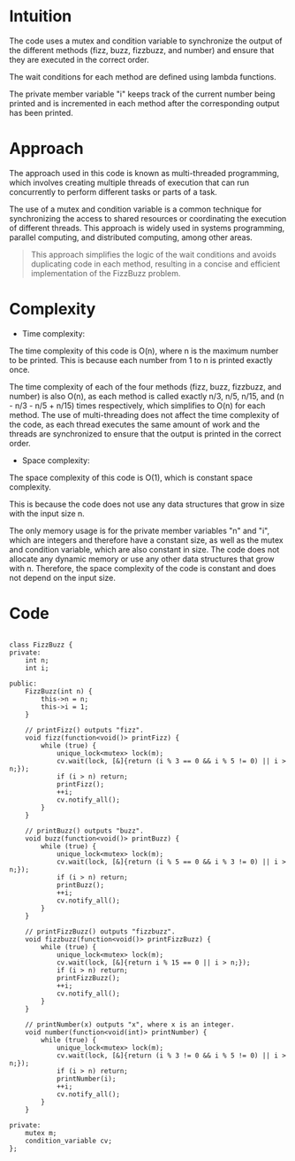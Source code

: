 # Intuition
<!-- Describe your first thoughts on how to solve this problem. -->
The code uses a mutex and condition variable to synchronize the output of the different methods (fizz, buzz, fizzbuzz, and number) and ensure that they are executed in the correct order. 

The wait conditions for each method are defined using lambda functions. 

The private member variable "i" keeps track of the current number being printed and is incremented in each method after the corresponding output has been printed. 


# Approach
<!-- Describe your approach to solving the problem. -->
The approach used in this code is known as multi-threaded programming, which involves creating multiple threads of execution that can run concurrently to perform different tasks or parts of a task. 

The use of a mutex and condition variable is a common technique for synchronizing the access to shared resources or coordinating the execution of different threads. This approach is widely used in systems programming, parallel computing, and distributed computing, among other areas.
> This approach simplifies the logic of the wait conditions and avoids duplicating code in each method, resulting in a concise and efficient implementation of the FizzBuzz problem.


# Complexity
- Time complexity:
<!-- Add your time complexity here, e.g. $$O(n)$$ -->
The time complexity of this code is O(n), where n is the maximum number to be printed. This is because each number from 1 to n is printed exactly once. 

The time complexity of each of the four methods (fizz, buzz, fizzbuzz, and number) is also O(n), as each method is called exactly n/3, n/5, n/15, and (n - n/3 - n/5 + n/15) times respectively, which simplifies to O(n) for each method. The use of multi-threading does not affect the time complexity of the code, as each thread executes the same amount of work and the threads are synchronized to ensure that the output is printed in the correct order.

- Space complexity:
<!-- Add your space complexity here, e.g. $$O(n)$$ -->
The space complexity of this code is O(1), which is constant space complexity. 

This is because the code does not use any data structures that grow in size with the input size n. 

The only memory usage is for the private member variables "n" and "i", which are integers and therefore have a constant size, as well as the mutex and condition variable, which are also constant in size. The code does not allocate any dynamic memory or use any other data structures that grow with n. Therefore, the space complexity of the code is constant and does not depend on the input size.

# Code
```

class FizzBuzz {
private:
    int n;
    int i;

public:
    FizzBuzz(int n) {
        this->n = n;
        this->i = 1;
    }

    // printFizz() outputs "fizz".
    void fizz(function<void()> printFizz) {
        while (true) {
            unique_lock<mutex> lock(m);
            cv.wait(lock, [&]{return (i % 3 == 0 && i % 5 != 0) || i > n;});
            if (i > n) return;
            printFizz();
            ++i;
            cv.notify_all();
        }
    }

    // printBuzz() outputs "buzz".
    void buzz(function<void()> printBuzz) {
        while (true) {
            unique_lock<mutex> lock(m);
            cv.wait(lock, [&]{return (i % 5 == 0 && i % 3 != 0) || i > n;});
            if (i > n) return;
            printBuzz();
            ++i;
            cv.notify_all();
        }
    }

    // printFizzBuzz() outputs "fizzbuzz".
    void fizzbuzz(function<void()> printFizzBuzz) {
        while (true) {
            unique_lock<mutex> lock(m);
            cv.wait(lock, [&]{return i % 15 == 0 || i > n;});
            if (i > n) return;
            printFizzBuzz();
            ++i;
            cv.notify_all();
        }
    }

    // printNumber(x) outputs "x", where x is an integer.
    void number(function<void(int)> printNumber) {
        while (true) {
            unique_lock<mutex> lock(m);
            cv.wait(lock, [&]{return (i % 3 != 0 && i % 5 != 0) || i > n;});
            if (i > n) return;
            printNumber(i);
            ++i;
            cv.notify_all();
        }
    }

private:
    mutex m;
    condition_variable cv;
};

```